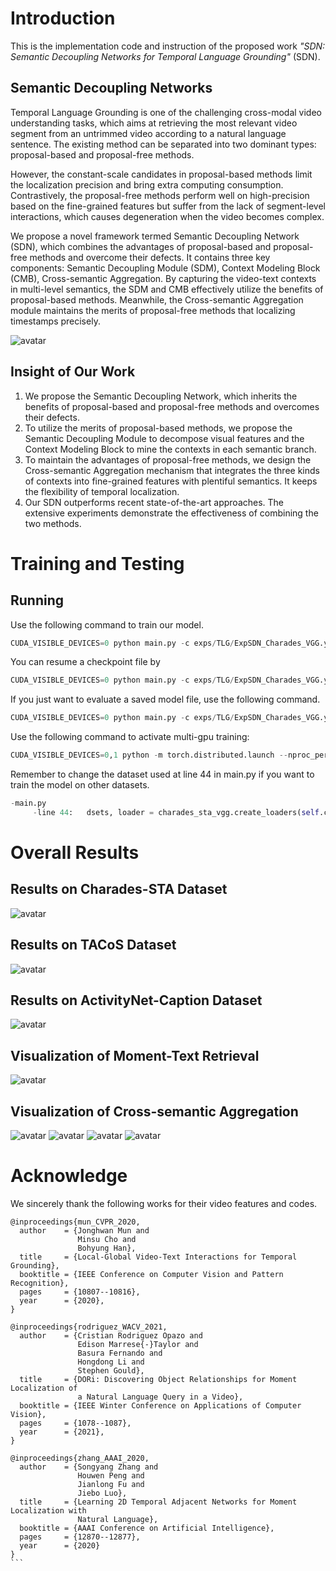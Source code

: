 
# Introduction

This is the implementation code and instruction of the proposed work  *"SDN: Semantic Decoupling Networks for Temporal Language Grounding"* (SDN).

## Semantic Decoupling Networks

Temporal Language Grounding is one of the challenging cross-modal video understanding tasks, which aims at retrieving the most relevant video segment from an untrimmed video according to a natural language sentence. The existing method can be separated into two dominant types: proposal-based and proposal-free methods.  

However, the constant-scale candidates in proposal-based methods limit the localization precision and bring extra computing consumption. Contrastively, the proposal-free methods perform well on high-precision based on the fine-grained features but suffer from the lack of segment-level interactions, which causes degeneration when the video becomes complex.  

We propose a novel framework termed Semantic Decoupling Network (SDN), which combines the advantages of proposal-based and proposal-free methods and overcome their defects. It contains three key components: Semantic Decoupling Module (SDM), Context Modeling Block (CMB), Cross-semantic Aggregation. By capturing the video-text contexts in multi-level semantics, the SDM and CMB effectively utilize the benefits of proposal-based methods. Meanwhile, the Cross-semantic Aggregation module maintains the merits of proposal-free methods that localizing timestamps precisely.

![avatar](fig/framework.png)

<!-- **Insight of Our Work** -->
## Insight of Our Work

1. We propose the Semantic Decoupling Network, which inherits the benefits of proposal-based and proposal-free methods and overcomes their defects.
2. To utilize the merits of proposal-based methods, we propose the Semantic Decoupling Module to decompose visual features and the Context Modeling Block to mine the contexts in each semantic branch.
3. To maintain the advantages of proposal-free methods, we design the Cross-semantic Aggregation mechanism that integrates the three kinds of contexts into fine-grained features with plentiful semantics. It keeps the flexibility of temporal localization.
4. Our SDN outperforms recent state-of-the-art approaches. The extensive experiments demonstrate the effectiveness of combining the two methods.

# Training and Testing

## Running

Use the following command to train our model.

```Python
CUDA_VISIBLE_DEVICES=0 python main.py -c exps/TLG/ExpSDN_Charades_VGG.yaml
```

You can resume a checkpoint file by

```Python
CUDA_VISIBLE_DEVICES=0 python main.py -c exps/TLG/ExpSDN_Charades_VGG.yaml --resume $path to *.ckpt$
```

If you just want to evaluate a saved model file, use the following command.

```Python
CUDA_VISIBLE_DEVICES=0 python main.py -c exps/TLG/ExpSDN_Charades_VGG.yaml --test --load $path to *.best$
```

Use the following command to activate multi-gpu training:

```Python
CUDA_VISIBLE_DEVICES=0,1 python -m torch.distributed.launch --nproc_per_node=2 main.py -c exps/TLG/ExpSDN_Charades_VGG.yaml
```

Remember to change the dataset used at line 44 in main.py if you want to train the model on other datasets.

```Python
-main.py
     -line 44:   dsets, loader = charades_sta_vgg.create_loaders(self.cfg.loader_config)

```

# Overall Results

<!-- **Results on Charades-STA Dataset** -->
## Results on Charades-STA Dataset

![avatar](fig/charades.png)

<!-- **Results on TACoS Dataset** -->
## Results on TACoS Dataset

![avatar](fig/tacos.png)

<!-- **Results on ActivityNet-Caption Dataset** -->
## Results on ActivityNet-Caption Dataset

![avatar](fig/activitynet.png)

<!-- **Visualization of What Our Model Care** -->

## Visualization of Moment-Text Retrieval

![avatar](fig/visualization.png)

## Visualization of Cross-semantic Aggregation

![avatar](fig/csa_1.png)
![avatar](fig/csa_2.png)
![avatar](fig/csa_3.png)
![avatar](fig/csa_4.png)

# Acknowledge

We sincerely thank the following works for their video features and codes.

```ref
@inproceedings{mun_CVPR_2020,
  author    = {Jonghwan Mun and
               Minsu Cho and
               Bohyung Han},
  title     = {Local-Global Video-Text Interactions for Temporal Grounding},
  booktitle = {IEEE Conference on Computer Vision and Pattern Recognition},
  pages     = {10807--10816},
  year      = {2020},
}

@inproceedings{rodriguez_WACV_2021,
  author    = {Cristian Rodriguez Opazo and
               Edison Marrese{-}Taylor and
               Basura Fernando and
               Hongdong Li and
               Stephen Gould},
  title     = {DORi: Discovering Object Relationships for Moment Localization of
               a Natural Language Query in a Video},
  booktitle = {IEEE Winter Conference on Applications of Computer Vision},
  pages     = {1078--1087},
  year      = {2021},
}

@inproceedings{zhang_AAAI_2020,
  author    = {Songyang Zhang and
               Houwen Peng and
               Jianlong Fu and
               Jiebo Luo},
  title     = {Learning 2D Temporal Adjacent Networks for Moment Localization with
               Natural Language},
  booktitle = {AAAI Conference on Artificial Intelligence},
  pages     = {12870--12877},
  year      = {2020}
}
​```
